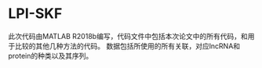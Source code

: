 # LPI-SKF
此次代码由MATLAB R2018b编写，代码文件中包括本次论文中的所有代码，和用于比较的其他几种方法的代码。
数据包括所使用的所有关联，对应lncRNA和protein的种类以及其序列。

